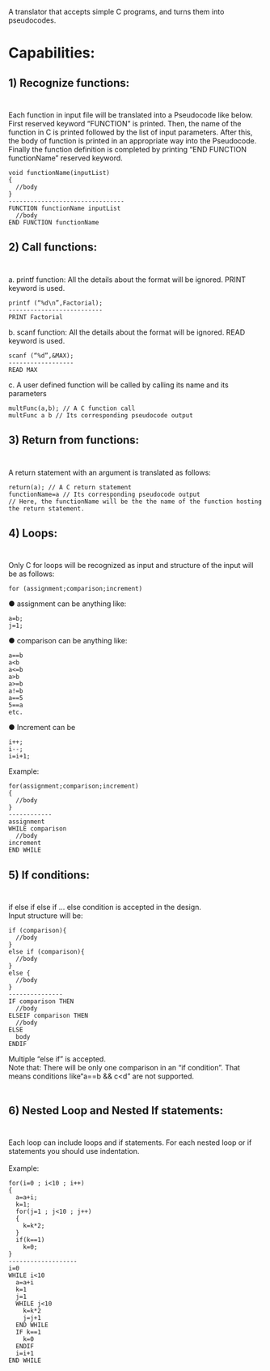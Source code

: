 A translator that accepts simple C programs, and turns them into pseudocodes.

# Capabilities:

## 1) Recognize functions:<br /><br />
  Each function in input file will be translated into a Pseudocode like below. First
   reserved keyword “FUNCTION” is printed. Then, the name of the function
  in C is printed followed by the list of input parameters. After this, the body of function
  is printed in an appropriate way into the Pseudocode. Finally the function
  definition is completed by printing “END FUNCTION functionName” reserved keyword.  

    void functionName(inputList)
    {
      //body
    }
    --------------------------------
    FUNCTION functionName inputList  
      //body
    END FUNCTION functionName  
  
## 2) Call functions:<br /><br />
a. printf function: All the details about the format will be ignored. PRINT keyword is used.<br /> 

    printf (“%d\n”,Factorial);
    --------------------------
    PRINT Factorial
b. scanf function: All the details about the format will be ignored. READ keyword is used.<br /> 

    scanf (“%d”,&MAX);
    ------------------
    READ MAX
c. A user defined function will be called by calling its name and its parameters<br /> 

    multFunc(a,b); // A C function call
    multFunc a b // Its corresponding pseudocode output  

## 3) Return from functions:<br /><br />
A return statement with an argument is translated as follows:<br />

    return(a); // A C return statement
    functionName=a // Its corresponding pseudocode output
    // Here, the functionName will be the the name of the function hosting the return statement.

## 4) Loops: <br /><br />
Only C for loops will be recognized as input and structure of the input will be as follows:<br />

    for (assignment;comparison;increment)

● assignment can be anything like:<br />

    a=b;
    j=1;
● comparison can be anything like:<br />

    a==b
    a<b
    a<=b
    a>b
    a>=b
    a!=b
    a==5
    5==a
    etc.
● Increment can be<br />

    i++;
    i--;
    i=i+1;
Example:<br />

    for(assignment;comparison;increment)
    {
      //body
    }
    ------------
    assignment
    WHILE comparison
      //body
    increment
    END WHILE

## 5) If conditions:<br /><br />
if else if else if … else condition is accepted in the design.<br />
Input structure will be:<br />

    if (comparison){
      //body
    }
    else if (comparison){
      //body
    }
    else {
      //body
    }
    ---------------
    IF comparison THEN
      //body
    ELSEIF comparison THEN
      //body
    ELSE
      body
    ENDIF
    
Multiple “else if” is accepted.<br />
Note that: There will be only one comparison in an “if condition”. That means conditions like“a==b && c<d” are not supported.<br /><br />

## 6) Nested Loop and Nested If statements:<br /><br />
Each loop can include loops and if statements. For each nested loop or if statements you should use indentation. <br /><br />
Example:<br />

    for(i=0 ; i<10 ; i++)
    {
      a=a+i;
      k=1;
      for(j=1 ; j<10 ; j++)
      {
        k=k*2;
      }
      if(k==1)
        k=0;
    }
    -------------------
    i=0
    WHILE i<10
      a=a+i
      k=1
      j=1
      WHILE j<10
        k=k*2
        j=j+1
      END WHILE
      IF k==1
        k=0
      ENDIF
      i=i+1
    END WHILE
